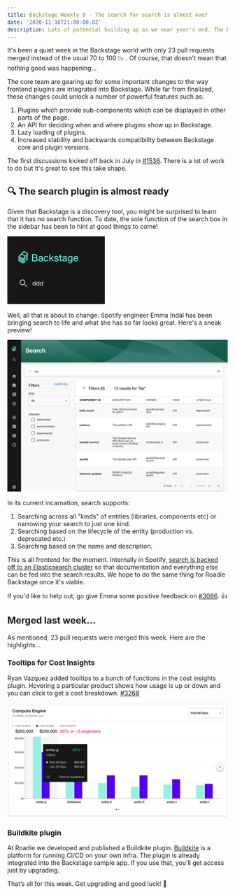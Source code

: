 ```yaml
---
title: Backstage Weekly 8 - The search for search is almost over
date: '2020-11-16T21:00:00.0Z'
description: Lots of potential building up as we near year's end. The Backstage search plugin is nearly ready.
---
```


It's been a quiet week in the Backstage world with only 23 pull requests merged instead of the usual 70 to 100 📉 . Of course, that doesn't mean that nothing good was happening...

The core team are gearing up for some important changes to the way frontend plugins are integrated into Backstage. While far from finalized, these changes could unlock a number of powerful features such as:

1. Plugins which provide sub-components which can be displayed in other parts of the page.
2. An API for deciding when and where plugins show up in Backstage.
3. Lazy loading of plugins.
4. Increased stability and backwards compatibility between Backstage core and plugin versions.

The first discussions kicked off back in July in [#1536](https://github.com/backstage/backstage/issues/1536). There is a lot of work to do but it's great to see this take shape.

## 🔍 The search plugin is almost ready

Given that Backstage is a discovery tool, you might be surprised to learn that it has no search function. To date, the sole function of the search box in the sidebar has been to hint at good things to come!

![a search box in the sidebar under a Backstage logo](./search-in-sidebar.png)

Well, all that is about to change. Spotify engineer Emma Indal has been bringing search to life and what she has so far looks great. Here's a sneak preview!

![the search page in backstage with filtering](./search-interface.png)

In its current incarnation, search supports:

1. Searching across all "kinds" of entities (libraries, components etc) or narrowing your search to just one kind.
2. Searching based on the lifecycle of the entity (production vs. deprecated etc.)
3. Searching based on the name and description.

This is all frontend for the moment. Internally in Spotify, [search is backed off to an Elasticsearch cluster](https://github.com/backstage/backstage/issues/1499#issuecomment-655373427) so that documentation and everything else can be fed into the search results. We hope to do the same thing for Roadie Backstage once it's viable.

If you'd like to help out, go give Emma some positive feedback on [#3086](https://github.com/backstage/backstage/pull/3086). 👍

## Merged last week...

As mentioned, 23 pull requests were merged this week. Here are the highlights...

### Tooltips for Cost Insights

Ryan Vazquez added tooltips to a bunch of functions in the cost insights plugin. Hovering a particular product shows how usage is up or down and you can click to get a cost breakdown. [#3268](https://github.com/backstage/backstage/pull/3268)

![a chart showing the cost of compute for different Backstage entities](./cost-tooltips.png)

### Buildkite plugin

At Roadie we developed and published a Buildkite plugin. [Buildkite](https://buildkite.com/) is a platform for running CI/CD on your own infra. The plugin is already integrated into the Backstage sample app. If you use that, you'll get access just by upgrading.

That’s all for this week. Get upgrading and good luck! 🚀
